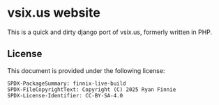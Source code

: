 # vsix.us website

This is a quick and dirty django port of vsix.us, formerly written in PHP.

## License

This document is provided under the following license:

    SPDX-PackageSummary: finnix-live-build
    SPDX-FileCopyrightText: Copyright (C) 2025 Ryan Finnie
    SPDX-License-Identifier: CC-BY-SA-4.0
